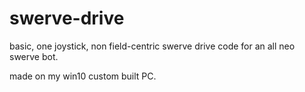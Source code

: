 # swerve-drive
basic, one joystick, non field-centric swerve drive code for an all neo swerve bot.

made on my win10 custom built PC.
